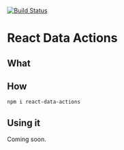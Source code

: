 [![Build Status](https://travis-ci.org/nuvi/react-data-actions.svg)](https://travis-ci.org/nuvi/react-data-actions)
# React Data Actions

## What

## How
```
npm i react-data-actions
```

## Using it

Coming soon.
